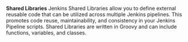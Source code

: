 **Shared Libraries**
Jenkins Shared Libraries allow you to define external reusable code that can be utilized across multiple Jenkins pipelines. This promotes code reuse, maintainability, and consistency in your Jenkins Pipeline scripts. Shared Libraries are written in Groovy and can include functions, variables, and classes.